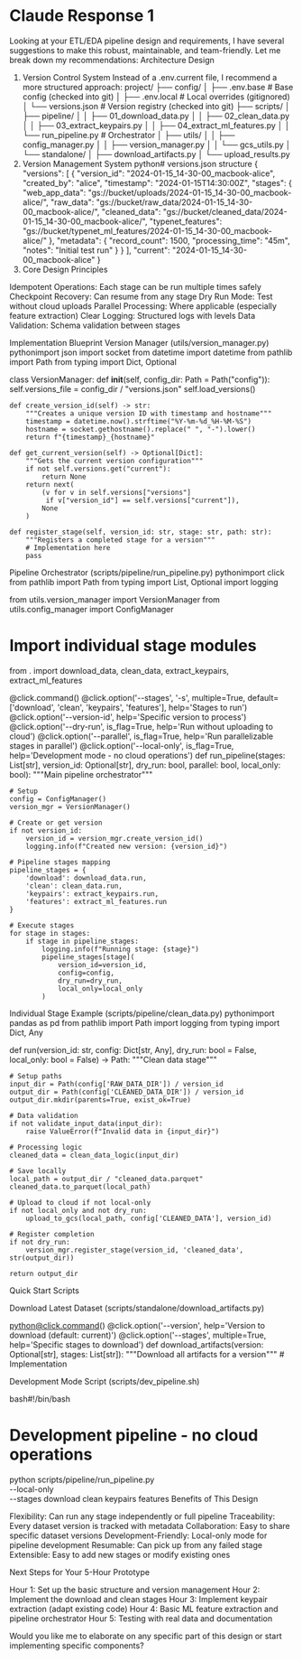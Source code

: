 # Claude Response 1

Looking at your ETL/EDA pipeline design and requirements, I have several suggestions to make this robust, maintainable, and team-friendly. Let me break down my recommendations:
Architecture Design
1. Version Control System
Instead of a .env.current file, I recommend a more structured approach:
project/
├── config/
│   ├── .env.base              # Base config (checked into git)
│   ├── .env.local             # Local overrides (gitignored)
│   └── versions.json          # Version registry (checked into git)
├── scripts/
│   ├── pipeline/
│   │   ├── 01_download_data.py
│   │   ├── 02_clean_data.py
│   │   ├── 03_extract_keypairs.py
│   │   ├── 04_extract_ml_features.py
│   │   └── run_pipeline.py    # Orchestrator
│   ├── utils/
│   │   ├── config_manager.py
│   │   ├── version_manager.py
│   │   └── gcs_utils.py
│   └── standalone/
│       ├── download_artifacts.py
│       └── upload_results.py
2. Version Management System
python# versions.json structure
{
    "versions": [
        {
            "version_id": "2024-01-15_14-30-00_macbook-alice",
            "created_by": "alice",
            "timestamp": "2024-01-15T14:30:00Z",
            "stages": {
                "web_app_data": "gs://bucket/uploads/2024-01-15_14-30-00_macbook-alice/",
                "raw_data": "gs://bucket/raw_data/2024-01-15_14-30-00_macbook-alice/",
                "cleaned_data": "gs://bucket/cleaned_data/2024-01-15_14-30-00_macbook-alice/",
                "typenet_features": "gs://bucket/typenet_ml_features/2024-01-15_14-30-00_macbook-alice/"
            },
            "metadata": {
                "record_count": 1500,
                "processing_time": "45m",
                "notes": "Initial test run"
            }
        }
    ],
    "current": "2024-01-15_14-30-00_macbook-alice"
}
3. Core Design Principles

Idempotent Operations: Each stage can be run multiple times safely
Checkpoint Recovery: Can resume from any stage
Dry Run Mode: Test without cloud uploads
Parallel Processing: Where applicable (especially feature extraction)
Clear Logging: Structured logs with levels
Data Validation: Schema validation between stages

Implementation Blueprint
Version Manager (utils/version_manager.py)
pythonimport json
import socket
from datetime import datetime
from pathlib import Path
from typing import Dict, Optional

class VersionManager:
    def __init__(self, config_dir: Path = Path("config")):
        self.versions_file = config_dir / "versions.json"
        self.load_versions()
    
    def create_version_id(self) -> str:
        """Creates a unique version ID with timestamp and hostname"""
        timestamp = datetime.now().strftime("%Y-%m-%d_%H-%M-%S")
        hostname = socket.gethostname().replace(" ", "-").lower()
        return f"{timestamp}_{hostname}"
    
    def get_current_version(self) -> Optional[Dict]:
        """Gets the current version configuration"""
        if not self.versions.get("current"):
            return None
        return next(
            (v for v in self.versions["versions"] 
             if v["version_id"] == self.versions["current"]), 
            None
        )
    
    def register_stage(self, version_id: str, stage: str, path: str):
        """Registers a completed stage for a version"""
        # Implementation here
        pass
Pipeline Orchestrator (scripts/pipeline/run_pipeline.py)
pythonimport click
from pathlib import Path
from typing import List, Optional
import logging

from utils.version_manager import VersionManager
from utils.config_manager import ConfigManager

# Import individual stage modules
from . import download_data, clean_data, extract_keypairs, extract_ml_features

@click.command()
@click.option('--stages', '-s', multiple=True, 
              default=['download', 'clean', 'keypairs', 'features'],
              help='Stages to run')
@click.option('--version-id', help='Specific version to process')
@click.option('--dry-run', is_flag=True, help='Run without uploading to cloud')
@click.option('--parallel', is_flag=True, help='Run parallelizable stages in parallel')
@click.option('--local-only', is_flag=True, help='Development mode - no cloud operations')
def run_pipeline(stages: List[str], version_id: Optional[str], 
                 dry_run: bool, parallel: bool, local_only: bool):
    """Main pipeline orchestrator"""
    
    # Setup
    config = ConfigManager()
    version_mgr = VersionManager()
    
    # Create or get version
    if not version_id:
        version_id = version_mgr.create_version_id()
        logging.info(f"Created new version: {version_id}")
    
    # Pipeline stages mapping
    pipeline_stages = {
        'download': download_data.run,
        'clean': clean_data.run,
        'keypairs': extract_keypairs.run,
        'features': extract_ml_features.run
    }
    
    # Execute stages
    for stage in stages:
        if stage in pipeline_stages:
            logging.info(f"Running stage: {stage}")
            pipeline_stages[stage](
                version_id=version_id,
                config=config,
                dry_run=dry_run,
                local_only=local_only
            )
Individual Stage Example (scripts/pipeline/clean_data.py)
pythonimport pandas as pd
from pathlib import Path
import logging
from typing import Dict, Any

def run(version_id: str, config: Dict[str, Any], 
        dry_run: bool = False, local_only: bool = False) -> Path:
    """Clean data stage"""
    
    # Setup paths
    input_dir = Path(config['RAW_DATA_DIR']) / version_id
    output_dir = Path(config['CLEANED_DATA_DIR']) / version_id
    output_dir.mkdir(parents=True, exist_ok=True)
    
    # Data validation
    if not validate_input_data(input_dir):
        raise ValueError(f"Invalid data in {input_dir}")
    
    # Processing logic
    cleaned_data = clean_data_logic(input_dir)
    
    # Save locally
    local_path = output_dir / "cleaned_data.parquet"
    cleaned_data.to_parquet(local_path)
    
    # Upload to cloud if not local-only
    if not local_only and not dry_run:
        upload_to_gcs(local_path, config['CLEANED_DATA'], version_id)
    
    # Register completion
    if not dry_run:
        version_mgr.register_stage(version_id, 'cleaned_data', str(output_dir))
    
    return output_dir
Quick Start Scripts

Download Latest Dataset (scripts/standalone/download_artifacts.py)

python@click.command()
@click.option('--version', help='Version to download (default: current)')
@click.option('--stages', multiple=True, help='Specific stages to download')
def download_artifacts(version: Optional[str], stages: List[str]):
    """Download all artifacts for a version"""
    # Implementation

Development Mode Script (scripts/dev_pipeline.sh)

bash#!/bin/bash
# Development pipeline - no cloud operations
python scripts/pipeline/run_pipeline.py \
    --local-only \
    --stages download clean keypairs features
Benefits of This Design

Flexibility: Can run any stage independently or full pipeline
Traceability: Every dataset version is tracked with metadata
Collaboration: Easy to share specific dataset versions
Development-Friendly: Local-only mode for pipeline development
Resumable: Can pick up from any failed stage
Extensible: Easy to add new stages or modify existing ones

Next Steps for Your 5-Hour Prototype

Hour 1: Set up the basic structure and version management
Hour 2: Implement the download and clean stages
Hour 3: Implement keypair extraction (adapt existing code)
Hour 4: Basic ML feature extraction and pipeline orchestrator
Hour 5: Testing with real data and documentation

Would you like me to elaborate on any specific part of this design or start implementing specific components?